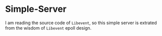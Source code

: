 # Simple-Server
I am reading the source code of `Libevent`, so this simple server is extrated from the wisdom of `Libevent` epoll design.
